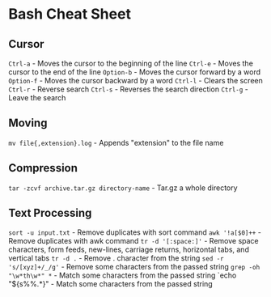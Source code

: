 # Bash Cheat Sheet

## Cursor

`Ctrl-a` - Moves the cursor to the beginning of the line
`Ctrl-e` - Moves the cursor to the end of the line
`Option-b` - Moves the cursor forward by a word
`Option-f` - Moves the cursor backward by a word
`Ctrl-l` - Clears the screen
`Ctrl-r` - Reverse search
`Ctrl-s` - Reverses the search direction
`Ctrl-g` - Leave the search

## Moving

`mv file{,extension}.log` - Appends "extension" to the file name

## Compression

`tar -zcvf archive.tar.gz directory-name` - Tar.gz a whole directory

## Text Processing

`sort -u input.txt` - Remove duplicates with sort command
`awk '!a[$0]++` - Remove duplicates with awk command
`tr -d '[:space:]'` - Remove space characters, form feeds, new-lines, carriage returns, horizontal tabs, and vertical tabs
`tr -d .` - Remove . character from the string
`sed -r 's/[xyz]+/_/g'` - Remove some characters from the passed string
`grep -oh "\w*th\w*" *` - Match some characters from the passed string
`echo "${s%%.*}" - Match some characters from the passed string
